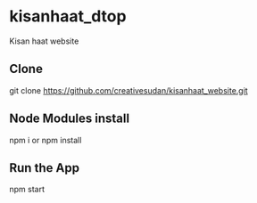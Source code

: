 # kisanhaat_dtop
Kisan haat website


## Clone
git clone https://github.com/creativesudan/kisanhaat_website.git


## Node Modules install
npm i or npm install


## Run the App
npm start
